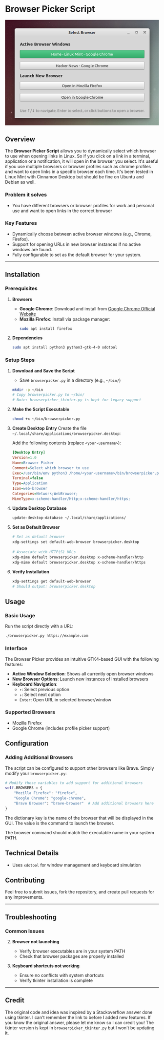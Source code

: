 # **Browser Picker Script**

![Screenshot](screenshot.png)

## **Overview**

The **Browser Picker Script** allows you to dynamically select which browser to use when opening links in Linux. So if you click on a link in a terminal, application or a notification, it will open in the browser you select. It's useful if you use multiple browsers or browser profiles such as chrome profiles and want to open links in a specific browser each time. It's been tested in Linux Mint with Cinnamon Desktop but should be fine on Ubuntu and Debian as well.

### **Problem it solves**

- You have different browsers or browser profiles for work and personal use and want to open links in the correct browser

### **Key Features**
- Dynamically choose between active browser windows (e.g., Chrome, Firefox).
- Support for opening URLs in new browser instances if no active windows are found.
- Fully configurable to set as the default browser for your system.

---

## **Installation**

### **Prerequisites**

1. **Browsers**
   - **Google Chrome**: Download and install from [Google Chrome Official Website](https://www.google.com/chrome/)
   - **Mozilla Firefox**: Install via package manager:
     ```bash
     sudo apt install firefox
     ```

2. **Dependencies**
   ```bash
   sudo apt install python3 python3-gtk-4-0 xdotool
   ```

### **Setup Steps**

1. **Download and Save the Script**
   - Save `browserpicker.py` in a directory (e.g., `~/bin/`)
   ```bash
   mkdir -p ~/bin
   # Copy browserpicker.py to ~/bin/
   # Note: browserpicker_tkinter.py is kept for legacy support
   ```

2. **Make the Script Executable**
   ```bash
   chmod +x ~/bin/browserpicker.py
   ```

3. **Create Desktop Entry**
   Create the file `~/.local/share/applications/browserpicker.desktop`:

   Add the following contents (replace `<your-username>`):
   ```ini
   [Desktop Entry]
   Version=1.0
   Name=Browser Picker
   Comment=Select which browser to use
   Exec=/usr/bin/env python3 /home/<your-username>/bin/browserpicker.py %u
   Terminal=false
   Type=Application
   Icon=web-browser
   Categories=Network;WebBrowser;
   MimeType=x-scheme-handler/http;x-scheme-handler/https;
   ```

4. **Update Desktop Database**
   ```bash
   update-desktop-database ~/.local/share/applications/
   ```

5. **Set as Default Browser**
   ```bash
   # Set as default browser
   xdg-settings set default-web-browser browserpicker.desktop
   
   # Associate with HTTP(S) URLs
   xdg-mime default browserpicker.desktop x-scheme-handler/http
   xdg-mime default browserpicker.desktop x-scheme-handler/https
   ```

6. **Verify Installation**
   ```bash
   xdg-settings get default-web-browser
   # Should output: browserpicker.desktop
   ```

## **Usage**

### **Basic Usage**
Run the script directly with a URL:
```bash
./browserpicker.py https://example.com
```

### **Interface**
The Browser Picker provides an intuitive GTK4-based GUI with the following features:

- **Active Window Selection**: Shows all currently open browser windows
- **New Browser Options**: Launch new instances of installed browsers
- **Keyboard Navigation**:
  - `↑`: Select previous option
  - `↓`: Select next option
  - `Enter`: Open URL in selected browser/window

### **Supported Browsers**
- Mozilla Firefox
- Google Chrome (includes profile picker support)

## **Configuration**

### **Adding Additional Browsers**

The script can be configured to support other browsers like Brave. Simply modify your `browserpicker.py`:

```python:browserpicker.py
# Modify these variables to add support for additional browsers
self.BROWSERS = {
    "Mozilla Firefox": "firefox",
    "Google Chrome": "google-chrome",
    "Brave Browser": "brave-browser"  # Add additional browsers here
}
```

The dictionary key is the name of the browser that will be displayed in the GUI. The value is the command to launch the browser.

The browser command should match the executable name in your system PATH.

## **Technical Details**

- Uses `xdotool` for window management and keyboard simulation

## **Contributing**

Feel free to submit issues, fork the repository, and create pull requests for any improvements.

---

## **Troubleshooting**

### Common Issues
2. **Browser not launching**
   - Verify browser executables are in your system PATH
   - Check that browser packages are properly installed

3. **Keyboard shortcuts not working**
   - Ensure no conflicts with system shortcuts
   - Verify tkinter installation is complete

---

## **Credit**

The original code and idea was inspired by a Stackoverflow answer done using tkinter. I can't remember the link to before I added new features. If you know the original answer, please let me know so I can credit you! The tkinter version is kept in `browserpicker_tkinter.py` but I won't be updating it.
